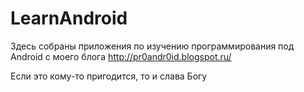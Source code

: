 LearnAndroid
============

Здесь собраны приложения по изучению программирования
под Android с моего блога http://pr0andr0id.blogspot.ru/

Если это кому-то пригодится, то и слава Богу
